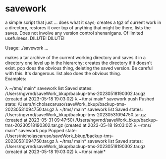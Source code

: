 # savework
a simple script that just ... does what it says; creates a tgz of current work in a directory, restores it over top of anything that might be there, lists the saves.  Does not involve any version control shenanigans.  Of limited usefulness. DILUTE! DILUTE!

Usage: ./savework ...

  makes a tar archive of the current working directory and saves it in a directory one level up in the hierarchy; creates the directory if it doesn't exist.  pop does the obvious thing, deleting the saved version.  Be careful with this.  It's dangerous.
  list also does the obvious thing.  
  Examples:

λ ~/tms/ main* savework list
Saved states:
/Users/ngvrnd/saveWork_bkup/backup-tms-20230518190302.tar.gz (created at 2023-05-18 19:03:02)
λ ~/tms/ main* savework push
Pushed state: /Users/nicholascaruso/saveWork_bkup/backup-tms-20230531094750.tar.gz
λ ~/tms/ main* savework list
Saved states:
/Users/ngvrnd/saveWork_bkup/backup-tms-20230531094750.tar.gz (created at 2023-05-31 09:47:50)
/Users/ngvrnd/saveWork_bkup/backup-tms-20230518190302.tar.gz (created at 2023-05-18 19:03:02)
λ ~/tms/ main* savework pop
Popped state: /Users/nicholascaruso/saveWork_bkup/backup-tms-20230531094750.tar.gz
λ ~/tms/ main* savework list
Saved states:
/Users/ngvrnd/saveWork_bkup/backup-tms-20230518190302.tar.gz (created at 2023-05-18 19:03:02)
λ ~/tms/ main*
